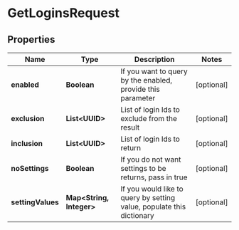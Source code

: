 

# GetLoginsRequest


## Properties

| Name | Type | Description | Notes |
|------------ | ------------- | ------------- | -------------|
|**enabled** | **Boolean** | If you want to query by the enabled, provide this parameter |  [optional] |
|**exclusion** | **List&lt;UUID&gt;** | List of login Ids to exclude from the result |  [optional] |
|**inclusion** | **List&lt;UUID&gt;** | List of login Ids to return |  [optional] |
|**noSettings** | **Boolean** | If you do not want settings to be returns, pass in true |  [optional] |
|**settingValues** | **Map&lt;String, Integer&gt;** | If you would like to query by setting value, populate this dictionary |  [optional] |



